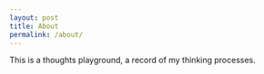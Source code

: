 ```yaml
---
layout: post
title: About
permalink: /about/
---
```


This is a thoughts playground, a record of my thinking processes.
